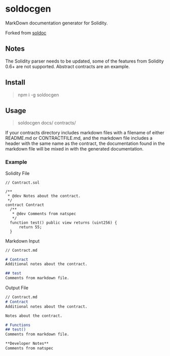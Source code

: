 # soldocgen

MarkDown documentation generator for Solidity.

Forked from [soldoc](https://github.com/HQ20/soldoc)

## Notes
The Solidity parser needs to be updated, some of the features from Solidity 0.6+ are not supported. Abstract contracts are an example. 

## Install
> npm i -g soldocgen

## Usage
> soldocgen docs/ contracts/

If your contracts directory includes markdown files with a filename of either README.md or CONTRACTFILE.md, and the markdown file includes a header with the same name as the contract, the documentation found in the markdown file will be mixed in with the generated documentation.

### Example
Solidity File
```
// Contract.sol

/**
 * @dev Notes about the contract.
 */
contract Contract
  /**
   * @dev Comments from natspec
   */
  function test() public view returns (uint256) {
      return 55;
  }
```

Markdown Input
```md
// Contract.md

# Contract
Additional notes about the contract.

## test
Comments from markdown file.
```

Output File
```md
// Contract.md
# Contract
Additional notes about the contract.

Notes about the contract.

# Functions
## test()
Comments from markdown file.

**Developer Notes**
Comments from natspec
```
